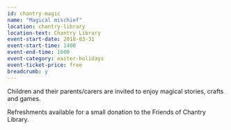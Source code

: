```yaml
---
id: chantry-magic
name: "Magical mischief"
location: chantry-library
location-text: Chantry Library
event-start-date: 2018-03-31
event-start-time: 1400
event-end-time: 1600
event-category: easter-holidays
event-ticket-price: free
breadcrumb: y
---
```


Children and their parents/carers are invited to enjoy magical stories, crafts and games.

Refreshments available for a small donation to the Friends of Chantry Library.

